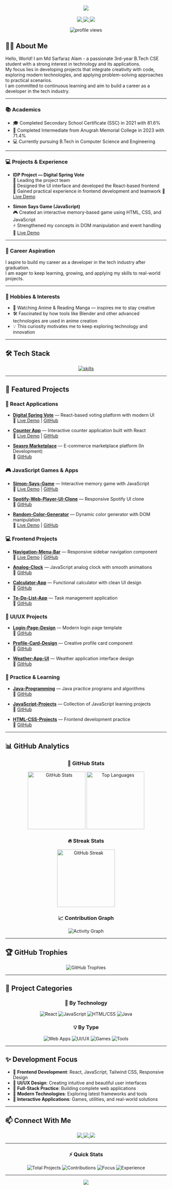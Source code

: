 <div align="center">

<!-- Animated Header -->
<h1>
  <img src="https://readme-typing-svg.herokuapp.com/?font=Montserrat&weight=600&size=35&center=true&vCenter=true&width=500&height=70&duration=4000&lines=Hi+There!+👋;+I'm+Md+Sarfaraz+Alam;" />
</h1>

<!-- Social Badges -->
<p align="center">
  <a href="https://github.com/Sarfarazsfz" target="_blank">
    <img src="https://img.shields.io/badge/GitHub-100000?style=for-the-badge&logo=github&logoColor=white" />
  </a>
  <a href="https://www.linkedin.com/in/faraz4237" target="_blank">
    <img src="https://img.shields.io/badge/LinkedIn-0077B5?style=for-the-badge&logo=linkedin&logoColor=white" />
  </a>
  <a href="mailto:mdsarfarazalam669@gmail.com">
    <img src="https://img.shields.io/badge/Gmail-D14836?style=for-the-badge&logo=gmail&logoColor=white" />
  </a>
</p>

<!-- Profile Views -->
<div align="center">
  <img src="https://komarev.com/ghpvc/?username=Sarfarazsfz&style=for-the-badge&color=blueviolet" alt="profile views" />
</div>

</div>

## 👨‍💻 About Me

Hello, World! I am Md Sarfaraz Alam - a passionate 3rd-year B.Tech CSE student with a strong interest in technology and its applications.  
My focus lies in developing projects that integrate creativity with code, exploring modern technologies, and applying problem-solving approaches to practical scenarios.  
I am committed to continuous learning and aim to build a career as a developer in the tech industry.  

---

### 📚 Academics
- 🎓 Completed Secondary School Certificate (SSC) in 2021 with 81.6%
- 🏫 Completed Intermediate from Anugrah Memorial College in 2023 with 71.4%
- 💻 Currently pursuing B.Tech in Computer Science and Engineering

---

### 💻 Projects & Experience
- **IDP Project — Digital Spring Vote**  
  🎯 Leading the project team  
  🎨 Designed the UI interface and developed the React-based frontend  
  🤝 Gained practical experience in frontend development and teamwork
  🔗 [Live Demo](https://sarfarazsfz.github.io/springvote-react/)  

- **Simon Says Game (JavaScript)**  
  🎮 Created an interactive memory-based game using HTML, CSS, and JavaScript  
  ⚡ Strengthened my concepts in DOM manipulation and event handling  
  🔗 [Live Demo](https://sarfarazsfz.github.io/Simon-Says-Game/)  

---

### 🎯 Career Aspiration
I aspire to build my career as a developer in the tech industry after graduation.  
I am eager to keep learning, growing, and applying my skills to real-world projects.

---

### 🌱 Hobbies & Interests
- 🎌 Watching Anime & Reading Manga — inspires me to stay creative  
- 🛠️ Fascinated by how tools like Blender and other advanced technologies are used in anime creation  
- 💡 This curiosity motivates me to keep exploring technology and innovation  

---

## 🛠️ Tech Stack

<p align="center">
  <!-- main icon row (Skill Icons) -->
  <a href="https://skillicons.dev" target="_blank" rel="noopener">
    <img src="https://skillicons.dev/icons?i=java,html,css,js,tailwind,mongodb,nodejs,express,ejs,react,mysql,eclipse,vscode,git,github,maven,bash,redux,c,python&perline=10&theme=dark" alt="skills" />
  </a>
</p>

---

## 🚀 Featured Projects

### 🌟 React Applications
- **[Digital Spring Vote](https://sarfarazsfz.github.io/springvote-react/)** — React-based voting platform with modern UI  
  🔗 [Live Demo](https://sarfarazsfz.github.io/springvote-react/) | [GitHub](https://github.com/Sarfarazsfz/springvote-react)

- **[Counter App](https://sarfarazsfz.github.io/counter-app/)** — Interactive counter application built with React  
  🔗 [Live Demo](https://sarfarazsfz.github.io/counter-app/) | [GitHub](https://github.com/Sarfarazsfz/counter-app)

- **[Seasro Marketplace](https://github.com/Sarfarazsfz/Seasro-Marketplace)** — E-commerce marketplace platform (In Development)  
  🔗 [GitHub](https://github.com/Sarfarazsfz/Seasro-Marketplace)

### 🎮 JavaScript Games & Apps
- **[Simon-Says-Game](https://sarfarazsfz.github.io/Simon-Says-Game/)** — Interactive memory game with JavaScript  
  🔗 [Live Demo](https://sarfarazsfz.github.io/Simon-Says-Game/) | [GitHub](https://github.com/sarfarazsfz/Simon-Says-Game)

- **[Spotify-Web-Player-UI-Clone](https://github.com/sarfarazsfz/Spotify-Web-Player-UI-Clone)** — Responsive Spotify UI clone  
  🔗 [GitHub](https://github.com/sarfarazsfz/Spotify-Web-Player-UI-Clone)

- **[Random-Color-Generator](https://sarfarazsfz.github.io/Random-Color-Generator/)** — Dynamic color generator with DOM manipulation  
  🔗 [Live Demo](https://sarfarazsfz.github.io/Random-Color-Generator/) | [GitHub](https://github.com/sarfarazsfz/Random-Color-Generator)

### 💻 Frontend Projects
- **[Navigation-Menu-Bar](https://sarfarazsfz.github.io/Navigation-Menu-Bar/)** — Responsive sidebar navigation component  
  🔗 [Live Demo](https://sarfarazsfz.github.io/Navigation-Menu-Bar/) | [GitHub](https://github.com/sarfarazsfz/Navigation-Menu-Bar)

- **[Analog-Clock](https://github.com/sarfarazsfz/Analog-Clock)** — JavaScript analog clock with smooth animations  
  🔗 [GitHub](https://github.com/sarfarazsfz/Analog-Clock)

- **[Calculator-App](https://github.com/sarfarazsfz/Calculator-App)** — Functional calculator with clean UI design  
  🔗 [GitHub](https://github.com/sarfarazsfz/Calculator-App)

- **[To-Do-List-App](https://github.com/sarfarazsfz/To-Do-List-App)** — Task management application  
  🔗 [GitHub](https://github.com/sarfarazsfz/To-Do-List-App)

### 🎨 UI/UX Projects
- **[Login-Page-Design](https://github.com/sarfarazsfz/Login-Page-Design)** — Modern login page template  
  🔗 [GitHub](https://github.com/sarfarazsfz/Login-Page-Design)

- **[Profile-Card-Design](https://github.com/sarfarazsfz/Profile-Card-Design)** — Creative profile card component  
  🔗 [GitHub](https://github.com/sarfarazsfz/Profile-Card-Design)

- **[Weather-App-UI](https://github.com/sarfarazsfz/Weather-App-UI)** — Weather application interface design  
  🔗 [GitHub](https://github.com/sarfarazsfz/Weather-App-UI)

### 🔧 Practice & Learning
- **[Java-Programming](https://github.com/sarfarazsfz/Java-Programming)** — Java practice programs and algorithms  
  🔗 [GitHub](https://github.com/sarfarazsfz/Java-Programming)

- **[JavaScript-Projects](https://github.com/sarfarazsfz/JavaScript-Projects)** — Collection of JavaScript learning projects  
  🔗 [GitHub](https://github.com/sarfarazsfz/JavaScript-Projects)

- **[HTML-CSS-Projects](https://github.com/sarfarazsfz/HTML-CSS-Projects)** — Frontend development practice  
  🔗 [GitHub](https://github.com/sarfarazsfz/HTML-CSS-Projects)

---

## 📊 GitHub Analytics

<div align="center">

### 🎯 GitHub Stats
<p align="center">
  <img height="180em" src="https://github-readme-stats-git-masterrstaa-rickstaa.vercel.app/api?username=Sarfarazsfz&show_icons=true&hide_border=true&count_private=true&include_all_commits=true&theme=radical&bg_color=0D1117&title_color=7E3ACE&icon_color=7E3ACE&text_color=FFFFFF&border_radius=10" alt="GitHub Stats" />
  <img height="180em" src="https://github-readme-stats-git-masterrstaa-rickstaa.vercel.app/api/top-langs/?username=Sarfarazsfz&show_icons=true&hide_border=true&layout=compact&langs_count=8&theme=radical&bg_color=0D1117&title_color=7E3ACE&text_color=FFFFFF&border_radius=10&hide=html,css" alt="Top Languages" />
</p>

### 🔥 Streak Stats
<p align="center">
  <img height="180em" src="https://github-readme-streak-stats.herokuapp.com/?user=Sarfarazsfz&theme=radical&hide_border=true&background=0D1117&stroke=7E3ACE&ring=7E3ACE&fire=7E3ACE&currStreakLabel=7E3ACE&border_radius=10" alt="GitHub Streak" />
</p>

### 📈 Contribution Graph
<p align="center">
  <img src="https://github-readme-activity-graph.vercel.app/graph?username=Sarfarazsfz&custom_title=Sarfaraz's%20GitHub%20Activity&bg_color=0D1117&color=7E3ACE&line=7E3ACE&point=7E3ACE&area_color=7E3ACE&title_color=7E3ACE&area=true&hide_border=true&border_radius=10" alt="Activity Graph" />
</p>

</div>

---

## 🏆 GitHub Trophies

<div align="center">
  
<p align="center">
  <img src="https://github-profile-trophy.vercel.app/?username=Sarfarazsfz&theme=radical&no-frame=true&no-bg=false&margin-w=4&row=2&column=4" alt="GitHub Trophies" />
</p>

</div>

---

## 📂 Project Categories

<div align="center">

### 🎯 By Technology
![React](https://img.shields.io/badge/React_Projects-3-61DAFB?style=for-the-badge&logo=react&logoColor=white)
![JavaScript](https://img.shields.io/badge/JavaScript_Projects-8-F7DF1E?style=for-the-badge&logo=javascript&logoColor=black)
![HTML/CSS](https://img.shields.io/badge/HTML/CSS_Projects-6-1572B6?style=for-the-badge&logo=css3&logoColor=white)
![Java](https://img.shields.io/badge/Java_Projects-3-ED8B00?style=for-the-badge&logo=java&logoColor=white)

### 💡 By Type
![Web Apps](https://img.shields.io/badge/Web_Applications-7-4EA94B?style=for-the-badge&logo=web&logoColor=white)
![UI/UX](https://img.shields.io/badge/UI/UX_Designs-4-FF6B6B?style=for-the-badge&logo=figma&logoColor=white)
![Games](https://img.shields.io/badge/Games-2-9C27B0?style=for-the-badge&logo=game&logoColor=white)
![Tools](https://img.shields.io/badge/Utility_Tools-5-FF9800?style=for-the-badge&logo=tools&logoColor=white)

</div>

---

## ✨ Development Focus

- 🎨 **Frontend Development**: React, JavaScript, Tailwind CSS, Responsive Design
- 🎯 **UI/UX Design**: Creating intuitive and beautiful user interfaces
- 🔧 **Full-Stack Practice**: Building complete web applications
- 🚀 **Modern Technologies**: Exploring latest frameworks and tools
- 📱 **Interactive Applications**: Games, utilities, and real-world solutions

---

## 📫 Connect With Me

<div align="center">

<p align="center">
  <a href="https://github.com/Sarfarazsfz" target="_blank">
    <img src="https://img.shields.io/badge/GitHub-100000?style=for-the-badge&logo=github&logoColor=white" />
  </a>
  <a href="https://www.linkedin.com/in/faraz4237" target="_blank">
    <img src="https://img.shields.io/badge/LinkedIn-0077B5?style=for-the-badge&logo=linkedin&logoColor=white" />
  </a>
  <a href="mailto:mdsarfarazalam669@gmail.com">
    <img src="https://img.shields.io/badge/Gmail-D14836?style=for-the-badge&logo=gmail&logoColor=white" />
  </a>
</p>

</div>

---

<div align="center">

### ⚡ Quick Stats
![Total Projects](https://img.shields.io/badge/Total_Projects-18+-blue?style=for-the-badge&logo=github)
![Contributions](https://img.shields.io/badge/Contributions-Growing-success?style=for-the-badge&logo=github)
![Focus](https://img.shields.io/badge/Focus-Frontend%20%26%20React-orange?style=for-the-badge)
![Experience](https://img.shields.io/badge/Experience-2%2B%20Years-purple?style=for-the-badge)

</div>

---

<div align="center">

<img src="https://capsule-render.vercel.app/api?type=waving&color=gradient&height=100&section=footer&animation=fadeIn" />

</div>

